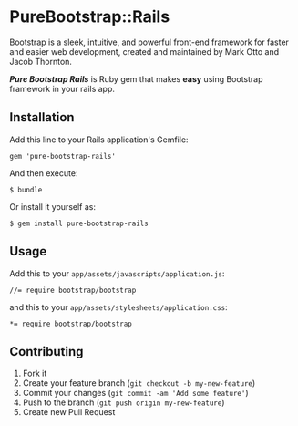 # PureBootstrap::Rails

Bootstrap is a sleek, intuitive, and powerful front-end framework for faster and easier web development, created and maintained by Mark Otto and Jacob Thornton.

***Pure Bootstrap Rails*** is Ruby gem that makes **easy** using Bootstrap framework in your rails app.

## Installation

Add this line to your Rails application's Gemfile:

    gem 'pure-bootstrap-rails'

And then execute:

    $ bundle

Or install it yourself as:

    $ gem install pure-bootstrap-rails

## Usage

Add this to your `app/assets/javascripts/application.js`:

    //= require bootstrap/bootstrap

and this to your `app/assets/stylesheets/application.css`:

    *= require bootstrap/bootstrap

## Contributing

1. Fork it
2. Create your feature branch (`git checkout -b my-new-feature`)
3. Commit your changes (`git commit -am 'Add some feature'`)
4. Push to the branch (`git push origin my-new-feature`)
5. Create new Pull Request
